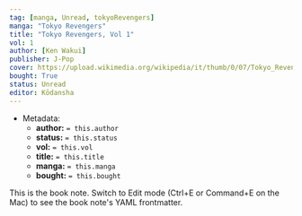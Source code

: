 ```yaml
---
tag: [manga, Unread, tokyoRevengers]
manga: "Tokyo Revengers"
title: "Tokyo Revengers, Vol 1"
vol: 1
author: [Ken Wakui]
publisher: J-Pop
cover: https://upload.wikimedia.org/wikipedia/it/thumb/0/07/Tokyo_Revengers_1.jpg/1280px-Tokyo_Revengers_1.jpg
bought: True
status: Unread
editor: Kōdansha
---
```


- Metadata:
    - **author:** `= this.author`
    - **status:** `= this.status`
    - **vol:** `= this.vol`
    - **title:** `= this.title`
    - **manga:** `= this.manga`
    - **bought:** `= this.bought`

This is the book note. Switch to Edit mode (Ctrl+E or Command+E on the Mac) to see the book note's YAML frontmatter.